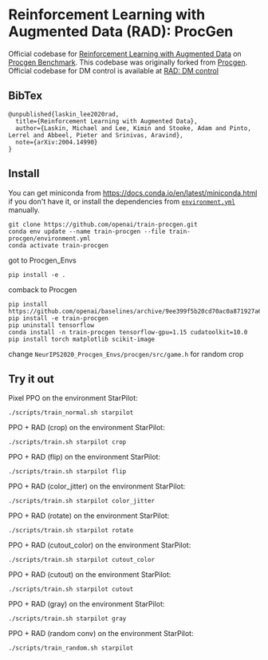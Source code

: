 # Reinforcement Learning with Augmented Data (RAD): ProcGen

Official codebase for [Reinforcement Learning with Augmented Data](https://mishalaskin.github.io/rad) on [Procgen Benchmark](https://github.com/openai/procgen). This codebase was originally forked from [Procgen](https://github.com/openai/train-procgen). Official codebase for DM control is available at [RAD: DM control](https://github.com/MishaLaskin/rad)

## BibTex

```
@unpublished{laskin_lee2020rad,
  title={Reinforcement Learning with Augmented Data},
  author={Laskin, Michael and Lee, Kimin and Stooke, Adam and Pinto, Lerrel and Abbeel, Pieter and Srinivas, Aravind},
  note={arXiv:2004.14990}
}
```


## Install

You can get miniconda from https://docs.conda.io/en/latest/miniconda.html if you don't have it, or install the dependencies from [`environment.yml`](environment.yml) manually.

```
git clone https://github.com/openai/train-procgen.git
conda env update --name train-procgen --file train-procgen/environment.yml
conda activate train-procgen
```
got to Procgen_Envs

```
pip install -e .
```
comback to Procgen
```
pip install https://github.com/openai/baselines/archive/9ee399f5b20cd70ac0a871927a6cf043b478193f.zip
pip install -e train-procgen
pip uninstall tensorflow
conda install -n train-procgen tensorflow-gpu=1.15 cudatoolkit=10.0
pip install torch matplotlib scikit-image
```

change `NeurIPS2020_Procgen_Envs/procgen/src/game.h` for random crop

## Try it out

Pixel PPO on the environment StarPilot:

```
./scripts/train_normal.sh starpilot
```

PPO + RAD (crop) on the environment StarPilot:
```
./scripts/train.sh starpilot crop
```

PPO + RAD (flip) on the environment StarPilot:
```
./scripts/train.sh starpilot flip
```

PPO + RAD (color_jitter) on the environment StarPilot:
```
./scripts/train.sh starpilot color_jitter
```

PPO + RAD (rotate) on the environment StarPilot:
```
./scripts/train.sh starpilot rotate
```

PPO + RAD (cutout_color) on the environment StarPilot:
```
./scripts/train.sh starpilot cutout_color
```

PPO + RAD (cutout) on the environment StarPilot:
```
./scripts/train.sh starpilot cutout
```

PPO + RAD (gray) on the environment StarPilot:
```
./scripts/train.sh starpilot gray
```

PPO + RAD (random conv) on the environment StarPilot:
```
./scripts/train_random.sh starpilot
```
